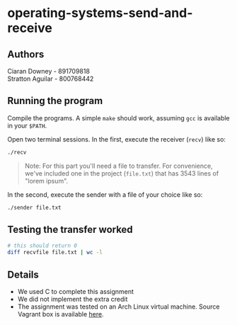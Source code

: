 operating-systems-send-and-receive
==================================
Authors
-------
Ciaran Downey    - 891709818  
Stratton Aguilar - 800768442

Running the program
-------------------
Compile the programs. A simple `make` should work, assuming `gcc` is available
in your `$PATH`.

Open two terminal sessions. In the first, execute the receiver (`recv`) like so:

```bash
./recv
```

>Note: For this part you'll need a file to transfer. For convenience, we've
>included one in the project (`file.txt`) that has 3543 lines of "lorem ipsum".

In the second, execute the sender with a file of your choice like so:

```bash
./sender file.txt
```

Testing the transfer worked
---------------------------
```bash
# this should return 0
diff recvfile file.txt | wc -l
```

Details
-------
- We used C to complete this assignment
- We did not implement the extra credit
- The assignment was tested on an Arch Linux virtual machine. Source Vagrant box
  is available [here][vagrant].

[vagrant]: https://github.com/terrywang/vagrantboxes/blob/master/archlinux-x86_64.md
